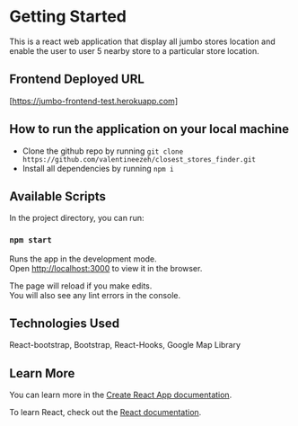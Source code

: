 # Getting Started

This is a react web application that display all jumbo stores location and enable the user to user 5 nearby store to a particular store location.

## Frontend Deployed URL
[https://jumbo-frontend-test.herokuapp.com]

## How to run the application on your local machine

- Clone the github repo by running `git clone https://github.com/valentineezeh/closest_stores_finder.git`
- Install all dependencies by running `npm i`

## Available Scripts

In the project directory, you can run:

### `npm start`

Runs the app in the development mode.\
Open [http://localhost:3000](http://localhost:3000) to view it in the browser.

The page will reload if you make edits.\
You will also see any lint errors in the console.

## Technologies Used

React-bootstrap, Bootstrap, React-Hooks, Google Map Library

## Learn More

You can learn more in the [Create React App documentation](https://facebook.github.io/create-react-app/docs/getting-started).

To learn React, check out the [React documentation](https://reactjs.org/).
